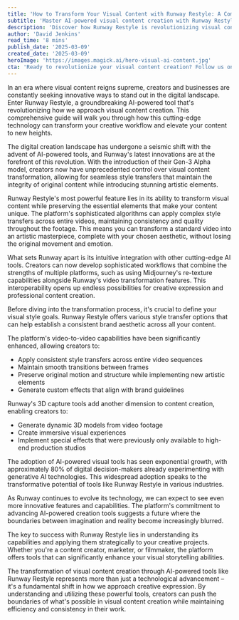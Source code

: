 ```yaml
---
title: 'How to Transform Your Visual Content with Runway Restyle: A Complete Guide to AI-Powered Creation'
subtitle: 'Master AI-powered visual content creation with Runway Restyle'
description: 'Discover how Runway Restyle is revolutionizing visual content creation with AI-powered tools that enable seamless style transfers, enhanced video transformations, and professional-grade special effects. Learn how this cutting-edge platform can transform your creative workflow and elevate your content to new heights.'
author: 'David Jenkins'
read_time: '8 mins'
publish_date: '2025-03-09'
created_date: '2025-03-09'
heroImage: 'https://images.magick.ai/hero-visual-ai-content.jpg'
cta: 'Ready to revolutionize your visual content creation? Follow us on LinkedIn for the latest updates on AI-powered creative tools and exclusive insights into maximizing platforms like Runway Restyle.'
---
```


In an era where visual content reigns supreme, creators and businesses are constantly seeking innovative ways to stand out in the digital landscape. Enter Runway Restyle, a groundbreaking AI-powered tool that's revolutionizing how we approach visual content creation. This comprehensive guide will walk you through how this cutting-edge technology can transform your creative workflow and elevate your content to new heights.

The digital creation landscape has undergone a seismic shift with the advent of AI-powered tools, and Runway's latest innovations are at the forefront of this revolution. With the introduction of their Gen-3 Alpha model, creators now have unprecedented control over visual content transformation, allowing for seamless style transfers that maintain the integrity of original content while introducing stunning artistic elements.

Runway Restyle's most powerful feature lies in its ability to transform visual content while preserving the essential elements that make your content unique. The platform's sophisticated algorithms can apply complex style transfers across entire videos, maintaining consistency and quality throughout the footage. This means you can transform a standard video into an artistic masterpiece, complete with your chosen aesthetic, without losing the original movement and emotion.

What sets Runway apart is its intuitive integration with other cutting-edge AI tools. Creators can now develop sophisticated workflows that combine the strengths of multiple platforms, such as using Midjourney's re-texture capabilities alongside Runway's video transformation features. This interoperability opens up endless possibilities for creative expression and professional content creation.

Before diving into the transformation process, it's crucial to define your visual style goals. Runway Restyle offers various style transfer options that can help establish a consistent brand aesthetic across all your content.

The platform's video-to-video capabilities have been significantly enhanced, allowing creators to:
- Apply consistent style transfers across entire video sequences
- Maintain smooth transitions between frames
- Preserve original motion and structure while implementing new artistic elements
- Generate custom effects that align with brand guidelines

Runway's 3D capture tools add another dimension to content creation, enabling creators to:
- Generate dynamic 3D models from video footage
- Create immersive visual experiences
- Implement special effects that were previously only available to high-end production studios

The adoption of AI-powered visual tools has seen exponential growth, with approximately 80% of digital decision-makers already experimenting with generative AI technologies. This widespread adoption speaks to the transformative potential of tools like Runway Restyle in various industries.

As Runway continues to evolve its technology, we can expect to see even more innovative features and capabilities. The platform's commitment to advancing AI-powered creation tools suggests a future where the boundaries between imagination and reality become increasingly blurred.

The key to success with Runway Restyle lies in understanding its capabilities and applying them strategically to your creative projects. Whether you're a content creator, marketer, or filmmaker, the platform offers tools that can significantly enhance your visual storytelling abilities.

The transformation of visual content creation through AI-powered tools like Runway Restyle represents more than just a technological advancement – it's a fundamental shift in how we approach creative expression. By understanding and utilizing these powerful tools, creators can push the boundaries of what's possible in visual content creation while maintaining efficiency and consistency in their work.